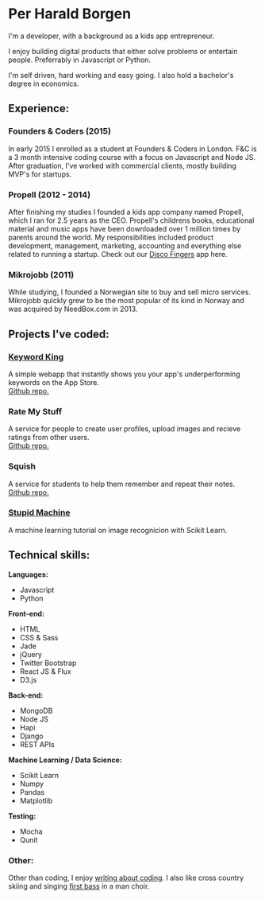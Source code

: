 # Per Harald Borgen
I'm a developer, with a background as a kids app entrepreneur. 

I enjoy building digital products that either solve problems or entertain people. Preferrably in Javascript or Python.

I'm self driven, hard working and easy going. I also hold a bachelor's degree in economics.

## Experience:

### Founders & Coders (2015)
In early 2015 I enrolled as a student at Founders & Coders in London. F&C is a 3 month intensive coding course with a focus on Javascript and Node JS. After graduation, I've worked with commercial clients, mostly building MVP's for startups.

### Propell (2012 - 2014)
After finishing my studies I founded a kids app company named Propell, which I ran for 2.5 years as the CEO. Propell's childrens books, educational material and music apps have been downloaded over 1 million times by parents around the world. My responsibilities included product development, management, marketing, accounting and everything else related to running a startup. Check out our [Disco Fingers](https://itunes.apple.com/us/app/disco-fingers/id809680953?mt=8) app here.

### Mikrojobb (2011)
While studying, I founded a Norwegian site to buy and sell micro services. Mikrojobb quickly grew to be the most popular of its kind in Norway and was acquired by NeedBox.com in 2013.


## Projects I've coded:

### [Keyword King](http://www.keywordking.co/)

A simple webapp that instantly shows you your app's underperforming keywords on the App Store.   
[Github repo.](https://github.com/foundry-matrix/CrapWords)

### Rate My Stuff

A service for people to create user profiles, upload images and recieve ratings from other users.   
[Github repo.](https://github.com/people-under-the-stairs/midnight-marauders)


### Squish

A service for students to help them remember and repeat their notes.   
[Github repo.](https://github.com/pajoa/pajoa-the-chimp)

### [Stupid Machine](https://github.com/perborgen/StupidMachine) 

A machine learning tutorial on image recognicion with Scikit Learn. 

## Technical skills:

**Languages:**
* Javascript
* Python 

**Front-end:**
* HTML
* CSS & Sass
* Jade
* jQuery
* Twitter Bootstrap
* React JS & Flux
* D3.js

**Back-end:**
* MongoDB
* Node JS
* Hapi
* Django
* REST APIs

**Machine Learning / Data Science:**
* Scikit Learn
* Numpy
* Pandas
* Matplotlib

**Testing:**
* Mocha
* Qunit

### Other:
Other than coding, I enjoy [writing about coding](https://medium.com/@oslokommuneper/machine-learning-in-a-week-a0da25d59850). I also like cross country skiing and singing [first bass](https://www.youtube.com/watch?v=4ZueSTd63TA) in a man choir.


